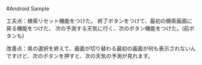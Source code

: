#Android Sample

工夫点：検索リセット機能をつけた。
      終了ボタンをつけて、最初の検索画面に戻る機能をつけた、
      次の予測する天気に行く、次のボタン機能をつけた。(前ボタンも)
  
改善点：県の選択を終えて、画面が切り替わる最初の画面が何も表示されないんですけど、次のボタンを押すと、次の天気の予測が見れます。
